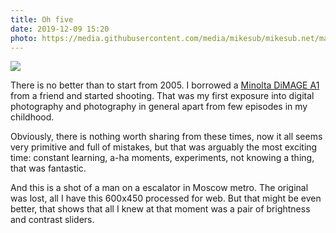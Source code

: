 ```yaml
---
title: Oh five
date: 2019-12-09 15:20
photo: https://media.githubusercontent.com/media/mikesub/mikesub.net/master/photos/escalator.jpg
---
```


![](https://media.githubusercontent.com/media/mikesub/mikesub.net/master/photos/escalator.jpg)

There is no better than to start from 2005. I borrowed a [Minolta DiMAGE A1](https://www.dpreview.com/reviews/minoltadimagea1) from a friend and started shooting. That was my first exposure into digital photography and photography in general apart from few episodes in my childhood.

Obviously, there is nothing worth sharing from these times, now it all seems very primitive and full of mistakes, but that was arguably the most exciting time: constant learning, a-ha moments, experiments, not knowing a thing, that was fantastic.

And this is a shot of a man on a escalator in Moscow metro. The original was lost, all I have this 600x450 processed for web. But that might be even better, that shows that all I knew at that moment was a pair of brightness and contrast sliders.